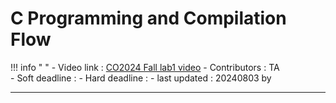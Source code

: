 # C Programming and Compilation Flow

!!! info " "
    - Video link : <a href="https://youtube.com/" target="_blank">CO2024 Fall lab1 video</a>
    - Contributors : TA  
    - Soft deadline : 
    - Hard deadline :
    - last updated : 20240803 by 

---

